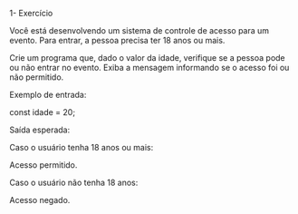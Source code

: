 1- Exercício

Você está desenvolvendo um sistema de controle de acesso para um evento. Para entrar, a pessoa precisa ter 18 anos ou mais.

Crie um programa que, dado o valor da idade, verifique se a pessoa pode ou não entrar no evento. Exiba a mensagem informando se o acesso foi ou não permitido.

Exemplo de entrada:

const idade = 20;


Saída esperada:

Caso o usuário tenha 18 anos ou mais:


Acesso permitido.


Caso o usuário não tenha 18 anos:


Acesso negado.